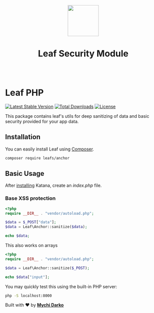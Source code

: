 <!-- markdownlint-disable no-inline-html -->
<p align="center">
  <br><br>
  <img src="https://leafphp.netlify.app/assets/img/leaf3-logo.png" height="100"/>
  <h1 align="center">Leaf Security Module</h1>
  <br><br>
</p>

# Leaf PHP

[![Latest Stable Version](https://poser.pugx.org/leafs/anchor/v/stable)](https://packagist.org/packages/leafs/anchor)
[![Total Downloads](https://poser.pugx.org/leafs/anchor/downloads)](https://packagist.org/packages/leafs/anchor)
[![License](https://poser.pugx.org/leafs/anchor/license)](https://packagist.org/packages/leafs/anchor)

This package contains leaf's utils for deep sanitizing of data and basic security provided for your app data.

## Installation

You can easily install Leaf using [Composer](https://getcomposer.org/).

```bash
composer require leafs/anchor
```

## Basic Usage

After [installing](#installation) Katana, create an _index.php_ file.

### Base XSS protection

```php
<?php
require __DIR__ . "vendor/autoload.php";

$data = $_POST["data"];
$data = Leaf\Anchor::sanitize($data);

echo $data;
```

This also works on arrays

```php
<?php
require __DIR__ . "vendor/autoload.php";

$data = Leaf\Anchor::sanitize($_POST);

echo $data["input"];
```

You may quickly test this using the built-in PHP server:

```bash
php -S localhost:8000
```

Built with ❤ by [**Mychi Darko**](https://mychi.netlify.app)
